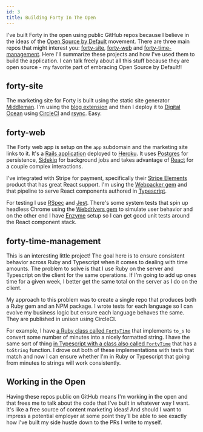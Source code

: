 ```yaml
---
id: 3
title: Building Forty In The Open
---
```


I've built Forty in the open using public GitHub repos because I believe in the
ideas of the [Open Source by Default][osbd] movement. There are three main repos
that might interest you: [forty-site][], [forty-web][] and
[forty-time-management][]. Here I'll summarize these projects and how I've used
them to build the application. I can talk freely about all this stuff because
they are open source - my favorite part of embracing Open Source by Default!!

<!-- READ-MORE -->

## forty-site

The marketing site for Forty is built using the static site generator
[Middleman][]. I'm using the [blog extension][mm-blog] and then I deploy it to
[Digital Ocean][do] using [CircleCI][] and [rsync][]. Easy.

## forty-web

The Forty web app is setup on the `app` subdomain and the marketing site links
to it. It's a [Rails application][rails] deployed to [Heroku][]. It uses
[Postgres][] for persistence, [Sidekiq][] for background jobs and takes
advantage of [React][] for a couple complex interactions.

I've integrated with Stripe for payment, specifically their [Stripe
Elements][elements] product that has great React support. I'm using the
[Webpacker gem][Webpacker] and that pipeline to serve React components authored
in [Typescript][].

For testing I use [RSpec][] and [Jest][]. There's some system tests that spin up
headless Chrome using the [Webdrivers gem][Webdrivers] to simulate user behavior
and on the other end I have [Enzyme][] setup so I can get good unit tests around
the React component stack.

## forty-time-management

This is an interesting little project! The goal here is to ensure consistent
behavior across Ruby and Typescript when it comes to dealing with time amounts.
The problem to solve is that I use Ruby on the server and Typescript on the
client for the same operations. If I'm going to add up ones time for a given
week, I better get the same total on the server as I do on the client.

My approach to this problem was to create a single repo that produces both a
Ruby gem and an NPM package. I wrote tests for each language so I can evolve my
business logic but ensure each language behaves the same. They are published in
unison using CircleCI.

For example, I have [a Ruby class called `FortyTime`][ruby-forty-time] that
implements `to_s` to convert some number of minutes into a nicely formatted
string. I have the same sort of thing [in Typescript with a class also called
`FortyTime`][ts-forty-time] that has a `toString` function. I drove out both of
these implementations with tests that match and now I can ensure whether I'm in
Ruby or Typescript that going from minutes to strings will work consistently.

## Working in the Open

Having these repos public on GitHub means I'm working in the open and that frees
me to talk about the code that I've built in whatever way I want. It's like a
free source of content marketing ideas! And should I want to impress a potential
employer at some point they'll be able to see exactly how I've built my side
hustle down to the PRs I write to myself.

[osbd]: https://code.dblock.org/2015/02/09/becoming-open-source-by-default.html
[forty-web]: https://github.com/verynicecode/forty-web
[forty-site]: https://github.com/verynicecode/forty-site
[forty-time-management]: https://github.com/verynicecode/forty-time-management
[rails]: https://rubyonrails.org/
[Heroku]: https://www.heroku.com/
[Postgres]: https://www.postgresql.org/
[Sidekiq]: https://sidekiq.org/
[React]: https://reactjs.org/
[elements]: https://stripe.com/docs/stripe-js
[Webpacker]: https://github.com/rails/webpacker
[Typescript]: https://www.typescriptlang.org/
[RSpec]: https://rspec.info/
[Jest]: https://jestjs.io/
[Webdrivers]: https://github.com/titusfortner/webdrivers
[Enzyme]: https://enzymejs.github.io/enzyme/
[Middleman]: https://middlemanapp.com/
[mm-blog]: https://middlemanapp.com/basics/blogging/
[do]: https://www.digitalocean.com/
[CircleCI]: https://circleci.com/
[rsync]: https://en.wikipedia.org/wiki/Rsync
[ruby-forty-time]: https://github.com/verynicecode/forty-time-management/blob/291f6c0c83ad63f3b1752a347ab615a5b4261b49/ruby/lib/forty_time.rb#L44-L56
[ts-forty-time]: https://github.com/verynicecode/forty-time-management/blob/291f6c0c83ad63f3b1752a347ab615a5b4261b49/typescript/src/FortyTime.ts#L36-L51
